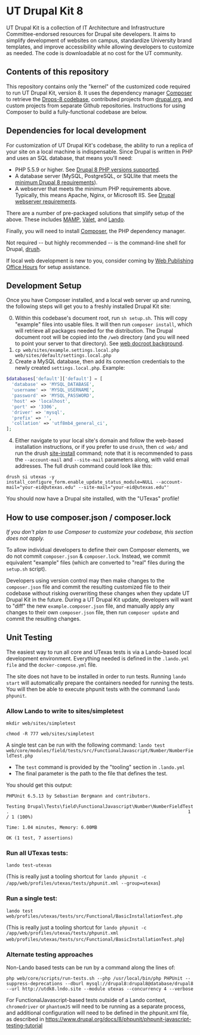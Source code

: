 # UT Drupal Kit 8
UT Drupal Kit is a collection of IT Architecture and Infrastructure Committee-endorsed resources for Drupal site developers. It aims to simplify development of websites on campus, standardize University brand templates, and improve accessibility while allowing developers to customize as needed. The code is downloadable at no cost for the UT community.

## Contents of this repository

This repository contains only the "kernel" of the customized code required to run UT Drupal Kit, version 8. It uses the dependency manager [Composer](https://getcomposer.org/) to retrieve the [Drops-8 codebase](https://github.com/pantheon-systems/drops-8), contributed projects from [drupal.org](https://drupal.org), and custom projects from separate Github repositories. Instructions for using Composer to build a fully-functional codebase are below.

## Dependencies for local development
For customization of UT Drupal Kit's codebase, the ability to run a replica of your site on a local machine is indispensable. Since Drupal is written in PHP and uses an SQL database, that means you'll need:
- PHP 5.5.9 or higher. See [Drupal 8 PHP versions supported](https://www.drupal.org/docs/8/system-requirements/drupal-8-php-requirements).
- A database server (MySQL, PostgreSQL, or SQLlite that meets the [minimum Drupal 8 requirements](https://www.drupal.org/docs/8/system-requirements/database-server)).
- A webserver that meets the minimum PHP requirements above. Typically, this means Apache, Nginx, or Microsoft IIS. See [Drupal webserver requirements](https://www.drupal.org/docs/8/system-requirements/web-server).

There are a number of pre-packaged solutions that simplify setup of the above. These includes [MAMP](https://www.mamp.info/en/), [Valet](https://laravel.com/docs/5.6/valet), and [Lando](https://docs.devwithlando.io/).

Finally, you will need to install [Composer](https://getcomposer.org/doc/00-intro.md), the PHP dependency manager.

Not required -- but highly recommended -- is the command-line shell for Drupal, [drush](http://www.drush.org/).

If local web development is new to you, consider coming by [Web Publishing Office Hours](https://sites.utexas.edu/web-publishing-office-hours/) for setup assistance.


## Development Setup
Once you have Composer installed, and a local web server up and running, the following steps will get you to a freshly installed Drupal Kit site:

0. Within this codebase's document root, run `sh setup.sh`. This will copy "example" files into usable files. It will then run `composer install`, which will retrieve all packages needed for the distribution. The Drupal document root will be copied into the `/web` directory (and you will need to point your server to
that directory). See [web docroot background](https://www.drupal.org/node/2767907).
2. `cp web/sites/example.settings.local.php web/sites/default/settings.local.php`
3. Create a MySQL database, then add its connection credentials to the newly created `settings.local.php`. Example:

```php
$databases['default']['default'] = [
  'database' => 'MYSQL_DATABASE',
  'username' => 'MYSQL_USERNAME',
  'password' => 'MYSQL_PASSWORD',
  'host' => 'localhost',
  'port' => '3306',
  'driver' => 'mysql',
  'prefix' => '',
  'collation' => 'utf8mb4_general_ci',
];
```

4. Either navigate to your local site's domain and follow the web-based installation instructions, or if you prefer to use `drush`, then `cd web/` and run the drush [site-install](https://drushcommands.com/drush-8x/core/site-install/) command; note that it is recommended to pass the `--account-mail` and `--site-mail` parameters along, with valid email addresses. The full drush command could look like this:

```
drush si utexas -y install_configure_form.enable_update_status_module=NULL --account-mail="your-eid@utexas.edu" --site-mail="your-eid@utexas.edu"'
```

You should now have a Drupal site installed, with the "UTexas" profile!

## How to use composer.json / composer.lock
*If you don't plan to use Composer to customize your codebase, this section does not apply.*

To allow individual developers to define their own Composer elements, we do not
commit `composer.json` & `composer.lock`. Instead, we commit equivalent "example"
files (which are converted to "real" files during the `setup.sh` script).

Developers using version control may then make changes to the `composer.json` file and commit the resulting customized file to their codebase without risking overwriting these changes when they update UT Drupal Kit in the future. During a UT Drupal Kit update, developers will want to "diff" the new `example.composer.json` file, and manually apply any changes to their own `composer.json` file, then run `composer update` and commit the resulting changes.

## Unit Testing
The easiest way to run all core and UTexas tests is via a Lando-based local development environment. Everything needed is defined in the `.lando.yml file` and the `docker-compose.yml` file. 

The site does not have to be installed in order to run tests. Running `lando start` will automatically prepare the containers needed for running the tests. You will then be able to execute phpunit tests with the command `lando phpunit`.

### Allow Lando to write to sites/simpletest
`mkdir web/sites/simpletest`

`chmod -R 777 web/sites/simpletest`

A single test can be run with the following command:
`lando test web/core/modules/field/tests/src/FunctionalJavascript/Number/NumberFieldTest.php`

- The `test` command is provided by the "tooling" section in `.lando.yml`
- The final parameter is the path to the file that defines the test.

You should get this output:

```
PHPUnit 6.5.13 by Sebastian Bergmann and contributors.

Testing Drupal\Tests\field\FunctionalJavascript\Number\NumberFieldTest
.                                                                   1 / 1 (100%)

Time: 1.04 minutes, Memory: 6.00MB

OK (1 test, 7 assertions)
```

### Run all UTexas tests:
`lando test-utexas` 

(This is really just a tooling shortcut for `lando phpunit -c /app/web/profiles/utexas/tests/phpunit.xml --group=utexas`)

### Run a single test:
`lando test web/profiles/utexas/tests/src/Functional/BasicInstallationTest.php`

(This is really just a tooling shortcut for `lando phpunit -c /app/web/profiles/utexas/tests/phpunit.xml web/profiles/utexas/tests/src/Functional/BasicInstallationTest.php`)

### Alternate testing approaches
Non-Lando based tests can be run by a command along the lines of:

```
php web/core/scripts/run-tests.sh --php /usr/local/bin/php PHPUnit --suppress-deprecations --dburl mysql://drupal8:drupal8@database/drupal8 --url http://utdk8.lndo.site --module utexas --concurrency 4 --verbose
```

For FunctionalJavascript-based tests outside of a Lando context, `chromedriver` or `phantomJS` will need to be running as a separate process, and additional configuration will need to be defined in the phpunit.xml file, as described in https://www.drupal.org/docs/8/phpunit/phpunit-javascript-testing-tutorial